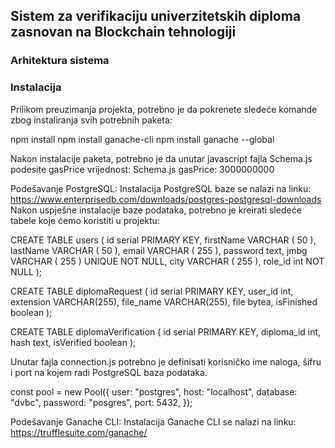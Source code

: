 ## Sistem za verifikaciju univerzitetskih diploma zasnovan na Blockchain tehnologiji

### Arhitektura sistema

### Instalacija

Prilikom preuzimanja projekta, potrebno je da pokrenete sledeće komande zbog instaliranja svih potrebnih paketa:

npm install
npm install ganache-cli
npm install ganache --global

Nakon instalacije paketa, potrebno je da unutar javascript fajla Schema.js podesite gasPrice vrijednost:
Schema.js
gasPrice: 3000000000

Podešavanje PostgreSQL:
Instalacija PostgreSQL baze se nalazi na linku: https://www.enterprisedb.com/downloads/postgres-postgresql-downloads
Nakon uspješne instalacije baze podataka, potrebno je kreirati sledeće tabele koje ćemo koristiti u projektu:

CREATE TABLE users (
	id serial PRIMARY KEY,
	firstName VARCHAR ( 50 ),
	lastName VARCHAR ( 50 ),
        email VARCHAR ( 255 ),
        password text,
	jmbg VARCHAR ( 255 ) UNIQUE NOT NULL,
	city VARCHAR ( 255 ),
	role_id int NOT NULL
);

CREATE TABLE diplomaRequest (
	id serial PRIMARY KEY,
	user_id int,
	extension VARCHAR(255),
	file_name VARCHAR(255),
	file bytea,
	isFinished boolean
);


CREATE TABLE diplomaVerification (
	id serial PRIMARY KEY,
	diploma_id int,
	hash text,
	isVerified boolean
);

Unutar fajla connection.js potrebno je definisati korisničko ime naloga, šifru i port na kojem radi PostgreSQL baza podataka.

const pool = new Pool({
  user: "postgres",
  host: "localhost",
  database: "dvbc",
  password: "posgres",
  port: 5432,
});

Podešavanje Ganache CLI:
Instalacija Ganache CLI se nalazi na linku: https://trufflesuite.com/ganache/
